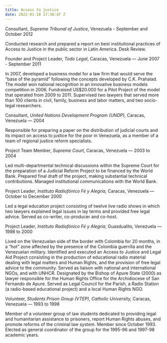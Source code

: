 ```yaml
---
title: Access to justice
date: 2022-01-10 17:30:47 Z
---
```


Consultant, *Supreme Tribunal of Justice*, Venezuela - September and October 2012

Conducted research and prepared a report on best institutional practices of Access to Justice in the public sector in Latin America. Desk Review.



Founder and Project Leader, *Todo Legal*, Caracas, Venezuela — June 2007 - September 2011

In 2007, developed a business model for a law firm that would serve the “base of the pyramid” following the concepts developed by C.K. Prahalad. The model won national recognition in an innovative business models competition in 2006. Fundraised US$20.000 for a Pilot Project of the model that operated from 2009 to 2011. Supervised two lawyers that served more than 100 clients in civil, family, business and labor matters, and two socio-legal researchers.



Consultant, *United Nations Development Program (UNDP)*, Caracas, Venezuela — 2004

Responsible for preparing a paper on the distribution of judicial courts and its impact on access to justice for the poor in Venezuela, as a member of a team of regional justice reform specialists. 



Project Team Member, *Supreme Court*, Caracas, Venezuela — 2003 to 2004

Led multi-departmental technical discussions within the Supreme Court for the preparation of a Judicial Reform Project to be financed by the World Bank. Prepared final draft of the project, making substantial technical contributions.  Managed institutional communications with the World Bank.

 

Project Leader, *Instituto Radiofónico Fé y Alegría,* Caracas, Venezuela *—* October to December 2000

Led a legal education project consisting of twelve live radio shows in which two lawyers explained legal issues in lay terms and provided free legal advice.  Served as co-writer, co-producer and co-host. 



Project Leader, *Instituto Radiofónico Fé y Alegría*, Guasdualito, Venezuela *—* 1998 to 2000

Lived on the Venezuelan side of the border with Colombia for 20 months, in a “hot” zone affected by the presence of the Colombia guerrilla and the Venezuelan military. Identified and executed an Access to Justice and Legal Aid Project consisting in the production of educational radio material dealing with legal matters and Human Rights, and the provision of free legal advice to the community.  Served as liaison with national and international NGOs, and with UNHCR. Designated by the Bishop of Apure State (2000) as lawyer responsible for the Human Rights Office for the Archidiocese of San Fernando de Apure.  Served as Legal Council for the Parish, a Radio Station (a radio-based educational project) and a local Human Rights NGO. 



Volunteer, *Students Prison Group (VTEP), Catholic University,* Caracas, Venezuela *—* 1993 to 1998

Member of a volunteer group of law students dedicated to providing legal and humanitarian assistance to prisoners, report Human Rights abuses, and promote reforms of the criminal law system. Member since October 1993.  Elected as general coordinator of the group for the 1995-96 and 1997-98 academic years. 



